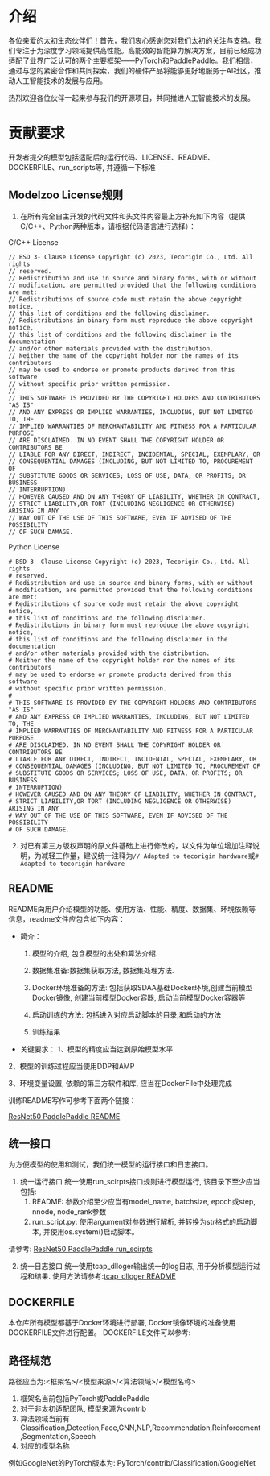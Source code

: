 # 介绍

各位亲爱的太初生态伙伴们！首先，我们衷心感谢您对我们太初的关注与支持。我们专注于为深度学习领域提供高性能。高能效的智能算力解决方案，目前已经成功适配了业界广泛认可的两个主要框架——PyTorch和PaddlePaddle。我们相信，通过与您的紧密合作和共同探索，我们的硬件产品将能够更好地服务于AI社区，推动人工智能技术的发展与应用。

热烈欢迎各位伙伴一起来参与我们的开源项目，共同推进人工智能技术的发展。

# 贡献要求
开发者提交的模型包括适配后的运行代码、LICENSE、README、DOCKERFILE、run_scripts等, 并遵循一下标准

## Modelzoo License规则
1. 在所有完全自主开发的代码文件和头文件内容最上方补充如下内容（提供C/C++、Python两种版本，请根据代码语言进行选择）：

C/C++ License
```
// BSD 3- Clause License Copyright (c) 2023, Tecorigin Co., Ltd. All rights
// reserved.
// Redistribution and use in source and binary forms, with or without
// modification, are permitted provided that the following conditions are met:
// Redistributions of source code must retain the above copyright notice,
// this list of conditions and the following disclaimer.
// Redistributions in binary form must reproduce the above copyright notice,
// this list of conditions and the following disclaimer in the documentation
// and/or other materials provided with the distribution.
// Neither the name of the copyright holder nor the names of its contributors
// may be used to endorse or promote products derived from this software
// without specific prior written permission.
//
// THIS SOFTWARE IS PROVIDED BY THE COPYRIGHT HOLDERS AND CONTRIBUTORS "AS IS"
// AND ANY EXPRESS OR IMPLIED WARRANTIES, INCLUDING, BUT NOT LIMITED TO, THE
// IMPLIED WARRANTIES OF MERCHANTABILITY AND FITNESS FOR A PARTICULAR PURPOSE
// ARE DISCLAIMED. IN NO EVENT SHALL THE COPYRIGHT HOLDER OR CONTRIBUTORS BE
// LIABLE FOR ANY DIRECT, INDIRECT, INCIDENTAL, SPECIAL, EXEMPLARY, OR
// CONSEQUENTIAL DAMAGES (INCLUDING, BUT NOT LIMITED TO, PROCUREMENT OF
// SUBSTITUTE GOODS OR SERVICES; LOSS OF USE, DATA, OR PROFITS; OR BUSINESS
// INTERRUPTION)
// HOWEVER CAUSED AND ON ANY THEORY OF LIABILITY, WHETHER IN CONTRACT,
// STRICT LIABILITY,OR TORT (INCLUDING NEGLIGENCE OR OTHERWISE)  ARISING IN ANY
// WAY OUT OF THE USE OF THIS SOFTWARE, EVEN IF ADVISED OF THE POSSIBILITY
// OF SUCH DAMAGE.
```
Python License
```
# BSD 3- Clause License Copyright (c) 2023, Tecorigin Co., Ltd. All rights
# reserved.
# Redistribution and use in source and binary forms, with or without
# modification, are permitted provided that the following conditions are met:
# Redistributions of source code must retain the above copyright notice,
# this list of conditions and the following disclaimer.
# Redistributions in binary form must reproduce the above copyright notice,
# this list of conditions and the following disclaimer in the documentation
# and/or other materials provided with the distribution.
# Neither the name of the copyright holder nor the names of its contributors
# may be used to endorse or promote products derived from this software
# without specific prior written permission.
#
# THIS SOFTWARE IS PROVIDED BY THE COPYRIGHT HOLDERS AND CONTRIBUTORS "AS IS"
# AND ANY EXPRESS OR IMPLIED WARRANTIES, INCLUDING, BUT NOT LIMITED TO, THE
# IMPLIED WARRANTIES OF MERCHANTABILITY AND FITNESS FOR A PARTICULAR PURPOSE
# ARE DISCLAIMED. IN NO EVENT SHALL THE COPYRIGHT HOLDER OR CONTRIBUTORS BE
# LIABLE FOR ANY DIRECT, INDIRECT, INCIDENTAL, SPECIAL, EXEMPLARY, OR
# CONSEQUENTIAL DAMAGES (INCLUDING, BUT NOT LIMITED TO, PROCUREMENT OF
# SUBSTITUTE GOODS OR SERVICES; LOSS OF USE, DATA, OR PROFITS; OR BUSINESS
# INTERRUPTION)
# HOWEVER CAUSED AND ON ANY THEORY OF LIABILITY, WHETHER IN CONTRACT,
# STRICT LIABILITY,OR TORT (INCLUDING NEGLIGENCE OR OTHERWISE)  ARISING IN ANY
# WAY OUT OF THE USE OF THIS SOFTWARE, EVEN IF ADVISED OF THE POSSIBILITY
# OF SUCH DAMAGE.
```

2. 对已有第三方版权声明的原文件基础上进行修改的，以文件为单位增加注释说明，为减轻工作量，建议统一注释为`// Adapted to tecorigin hardware`或`# Adapted to tecorigin hardware`


 ## README

README向用户介绍模型的功能、使用方法、性能、精度、数据集、环境依赖等信息，readme文件应包含如下内容：

- 简介：

    1. 模型的介绍, 包含模型的出处和算法介绍.
    
    2. 数据集准备:数据集获取方法, 数据集处理方法.

    2. Docker环境准备的方法: 包括获取SDAA基础Docker环境,创建当前模型Docker镜像, 创建当前模型Docker容器, 启动当前模型Docker容器等

    3. 启动训练的方法: 包括进入对应启动脚本的目录,和启动的方法

    4. 训练结果

- 关键要求：
1、模型的精度应当达到原始模型水平

2、模型的训练过程应当使用DDP和AMP

3、环境变量设置, 依赖的第三方软件和库, 应当在DockerFile中处理完成

训练README写作可参考下面两个链接：

[ResNet50 PaddlePaddle README](https://gitee.com/tecorigin/modelzoo/tree/main/PaddlePaddle/Classification/ResNet)

 ## 统一接口
为方便模型的使用和测试，我们统一模型的运行接口和日志接口。
1. 统一运行接口
统一使用run_scirpts接口规则进行模型运行, 
该目录下至少应当包括:
    1. README: 参数介绍至少应当有model_name, batchsize, epoch或step, nnode, node_rank参数
    2. run_script.py: 使用argument对参数进行解析, 并转换为str格式的启动脚本, 并使用os.system()启动脚本。

请参考: [ResNet50 PaddlePaddle run_scirpts](https://gitee.com/tecorigin/modelzoo/tree/main/PaddlePaddle/Classification/ResNet/run_scripts)

2. 统一日志接口
统一使用tcap_dlloger输出统一的log日志, 用于分析模型运行过程和结果.
使用方法请参考:[tcap_dlloger README](https://gitee.com/xiwei777/tcap_dlloger)

## DOCKERFILE
本仓库所有模型都基于Docker环境进行部署, Docker镜像环境的准备使用DOCKERFILE文件进行配置。
DOCKERFILE文件可以参考: [](https://gitee.com/tecorigin/modelzoo/blob/main/PaddlePaddle/Classification/ResNet/README.md)


## 路径规范
路径应当为:<框架名>/<模型来源>/<算法领域>/<模型名称>
1. 框架名当前包括PyTorch或PaddlePaddle
2. 对于非太初适配团队, 模型来源为contrib
3. 算法领域当前有Classification,Detection,Face,GNN,NLP,Recommendation,Reinforcement,Segmentation,Speech
4. 对应的模型名称

例如GoogleNet的PyTorch版本为: PyTorch/contrib/Classification/GoogleNet